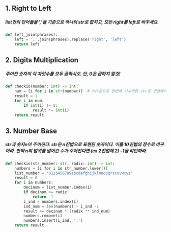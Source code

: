 ## 1.  Right to Left

##### list안의 단어들을 ','을 기준으로 하나의 str로 합치고, 모든 right를 left로 바꾸세요.

```python
def left_join(phrases):
    left = ','.join(phrases).replace('right', 'left')
    return left
```



## 2. Digits Multiplication

##### 주어진 숫자의 각 자릿수를 모두 곱하시오. 단, 0은 곱하지 말것!

```python
def checkio(number: int) -> int:
    num = [i for i in str(number)]  # for문으로 한번에 나누려면 str로 변경해야함.
    result = 1
    for i in num:
        if int(i) != 0:
            result *= int(i)
    return result
```



## 3. Number Base

##### str과 숫자n이 주어진다. str은 n진법으로 표현된 숫자이다. 이를 10진법의 정수로 바꾸어라. 만약 n의 범위를 넘어간 수가 주어진다면 (ex 2진법에 2) -1을 리턴하라.

```python
def checkio(str_number: str, radix: int) -> int:
    numbers = [i for i in str_number.lower()]
    list_number = '0123456789abcdefghijklmnopqrstuvwxyz'
    result = 0
    for i in numbers:
        decinum = list_number.index(i)
        if decinum >= radix:
            return -1
        i_ind = numbers.index(i)
        ind_num = len(numbers) - i_ind -1
        result += decinum * (radix ** ind_num)
        numbers.remove(i)
        numbers.insert(i_ind, '.')
    return result
```



